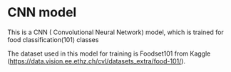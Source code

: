 # CNN model
 This is a  CNN ( Convolutional Neural Network) model, which  is trained for food classification(101) classes


The dataset used in this model for training is Foodset101 from  Kaggle (https://data.vision.ee.ethz.ch/cvl/datasets_extra/food-101/). 
